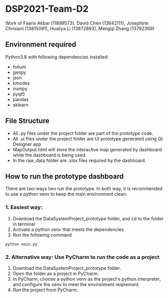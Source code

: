 # DSP2021-Team-D2
Work of Faaris Akbar (11899573), David Chen (13642111), Josephine Chrisiani (13815091), Hualiya Li (13872893), Mengqi Zhang (13792369)

## Environment required
Python3.8 with following dependencies installed:
- folium
- geopy
- json
- kmodes
- numpy
- pyqt5
- pandas
- sklearn

## File Structure
- All .py files under the project folder are part of the prototype code.
- All .ui files under the project folder are UI prototype generated using Qt Designer app
- MapOutput.html will store the interactive map generated by dashboard while the dashboard is being used.
- In the raw_data folder are .xlsx files required by the dashboard.

## How to run the prototype dashboard
There are two ways two run the prototype. In both way, it is recommended to use a python venv to keep the main environment clean.

### 1. Easiest way:
1. Download the DataSystemProject_prototype folder, and cd to the folder in terminal
2. Activate a python venv that meets the dependencies
3. Run the following command
```
python main.py
```

### 2. Alternative way: Use PyCharm to run the code as a project
1. Download the DataSystemProject_prototype folder.
2. Open the folder as a project in PyCharm.
3. In PyCharm, choose a python venv as the project's python interpreter, and configure the venv to meet the environment reqirement. 
4. Run the project from PyCharm.
